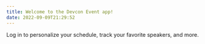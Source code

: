 ```yaml
---
title: Welcome to the Devcon Event app!
date: 2022-09-09T21:29:52
---
```


Log in to personalize your schedule, track your favorite speakers, and more.
